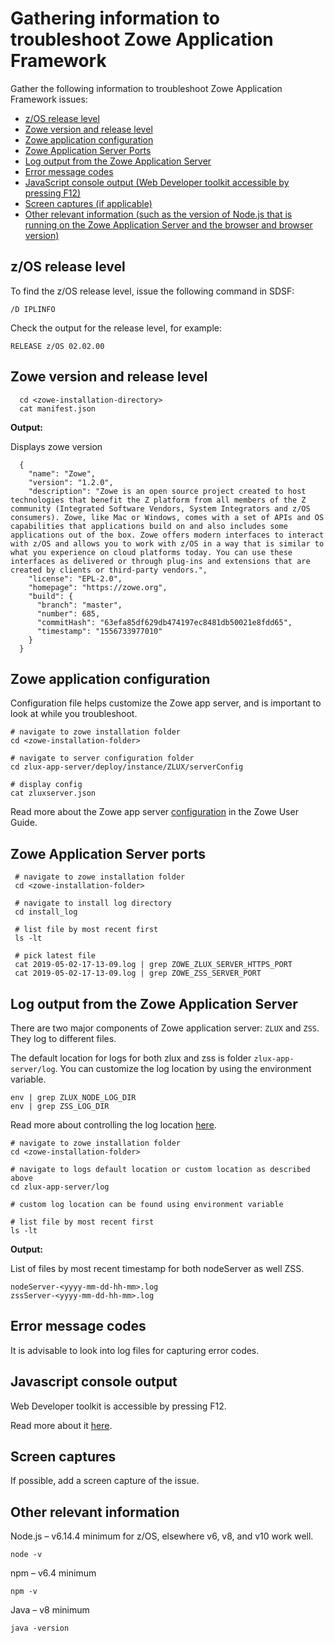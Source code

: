 # Gathering information to troubleshoot Zowe Application Framework

Gather the following information to troubleshoot Zowe Application Framework issues:

 - [z/OS release level](#z-os-release-level)
 - [Zowe version and release level](#zowe-version-and-release-level)
 - [Zowe application configuration](#zowe-application-configuration)
 - [Zowe Application Server Ports](#zowe-application-server-ports) 
 - [Log output from the Zowe Application Server](#log-output-from-the-zowe-application-server)
 - [Error message codes](#error-message-codes)
 - [JavaScript console output (Web Developer toolkit accessible by pressing F12)](#javascript-console-output)
 - [Screen captures (if applicable)](#screen-captures)
 - [Other relevant information (such as the version of Node.js that is running on the Zowe Application Server and the browser and browser version)](#other-relevant-information)

## z/OS release level
To find the z/OS release level, issue the following command in SDSF:  

```
/D IPLINFO
```
Check the output for the release level, for example: 
```
RELEASE z/OS 02.02.00
```

## Zowe version and release level
```
  cd <zowe-installation-directory>
  cat manifest.json
```

**Output:**

Displays zowe version
```  
  {
    "name": "Zowe",
    "version": "1.2.0",
    "description": "Zowe is an open source project created to host technologies that benefit the Z platform from all members of the Z community (Integrated Software Vendors, System Integrators and z/OS consumers). Zowe, like Mac or Windows, comes with a set of APIs and OS capabilities that applications build on and also includes some applications out of the box. Zowe offers modern interfaces to interact with z/OS and allows you to work with z/OS in a way that is similar to what you experience on cloud platforms today. You can use these interfaces as delivered or through plug-ins and extensions that are created by clients or third-party vendors.",
    "license": "EPL-2.0",
    "homepage": "https://zowe.org",
    "build": {
      "branch": "master",
      "number": 685,
      "commitHash": "63efa85df629db474197ec8481db50021e8fdd65",
      "timestamp": "1556733977010"
    }
  }

```

## Zowe application configuration

Configuration file helps customize the Zowe app server, and is important to look at while you troubleshoot.

```
# navigate to zowe installation folder
cd <zowe-installation-folder>

# navigate to server configuration folder
cd zlux-app-server/deploy/instance/ZLUX/serverConfig

# display config
cat zluxserver.json
```

Read more about the Zowe app server [configuration](../../user-guide/mvd-configuration.md) in the Zowe User Guide.

## Zowe Application Server ports 
 
 ```
  # navigate to zowe installation folder
  cd <zowe-installation-folder>

  # navigate to install log directory
  cd install_log
  
  # list file by most recent first
  ls -lt

  # pick latest file
  cat 2019-05-02-17-13-09.log | grep ZOWE_ZLUX_SERVER_HTTPS_PORT
  cat 2019-05-02-17-13-09.log | grep ZOWE_ZSS_SERVER_PORT

 ```

## Log output from the Zowe Application Server
There are two major components of Zowe application server:  `ZLUX` and `ZSS`.  They log to different files.

The default location for logs for both zlux and zss is folder `zlux-app-server/log`. You can customize the log location by using the environment variable.

```
env | grep ZLUX_NODE_LOG_DIR 
env | grep ZSS_LOG_DIR  
```

Read more about controlling the log location [here](../../user-guide/mvd-configuration#controlling-the-logging-location).

```
# navigate to zowe installation folder
cd <zowe-installation-folder>

# navigate to logs default location or custom location as described above
cd zlux-app-server/log

# custom log location can be found using environment variable

# list file by most recent first
ls -lt
```

**Output:**

List of files by most recent timestamp for both nodeServer as well ZSS.
```
nodeServer-<yyyy-mm-dd-hh-mm>.log
zssServer-<yyyy-mm-dd-hh-mm>.log
```

## Error message codes
It is advisable to look into log files for capturing error codes. 

## Javascript console output

Web Developer toolkit is accessible by pressing F12.      

Read more about it [here](https://developers.google.com/web/tools/chrome-devtools/open).

## Screen captures

If possible, add a screen capture of the issue.

## Other relevant information

Node.js – v6.14.4 minimum for z/OS, elsewhere v6, v8, and v10 work well.
```
node -v
```

npm – v6.4 minimum
```
npm -v
```

Java – v8 minimum
```
java -version
```
